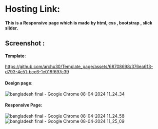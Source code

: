 # Hosting Link:

#### This is a Responsive page which is made by html, css , bootstrap , slick slider.

## Screenshot :

#### Template:

https://github.com/archu30/Template_page/assets/68708698/376ea613-d793-4e51-bce6-1e018f697c39

#### Design page:
![bangladesh final - Google Chrome 08-04-2024 11_24_34](https://github.com/archu30/Template_page/assets/68708698/d00b5496-1336-4662-89eb-ef742bc25b7b)


#### Responsive Page:

![bangladesh final - Google Chrome 08-04-2024 11_24_58](https://github.com/archu30/Template_page/assets/68708698/c68d18d5-8d65-46f0-a8d8-47ca9af42f27)
![bangladesh final - Google Chrome 08-04-2024 11_25_09](https://github.com/archu30/Template_page/assets/68708698/39d37b35-dd88-4b14-b53a-a8cf1d4891b6)
